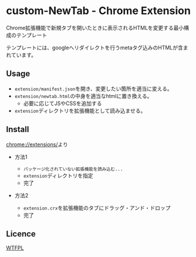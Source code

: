 custom-NewTab - Chrome Extension
====

Chrome拡張機能で新規タブを開いたときに表示されるHTMLを変更する最小構成のテンプレート

テンプレートには、googleへリダイレクトを行うmetaタグ込みのHTMLが含まれています。

## Usage
* `extension/manifest.json`を開き、変更したい箇所を適当に変える。
* `extension/newtab.html`の中身を適当なhtmlに置き換える。
    - 必要に応じてJSやCSSを追加する
* `extension`ディレクトリを拡張機能として読み込ませる。

## Install
[chrome://extensions/](chrome://extensions/)より

* 方法1
    + `パッケージ化されていない拡張機能を読み込む...`
    + `extension`ディレクトリを指定
    + 完了

* 方法2
    + `extension.crx`を拡張機能のタブにドラッグ・アンド・ドロップ
    + 完了

## Licence
[WTFPL](http://www.wtfpl.net/)